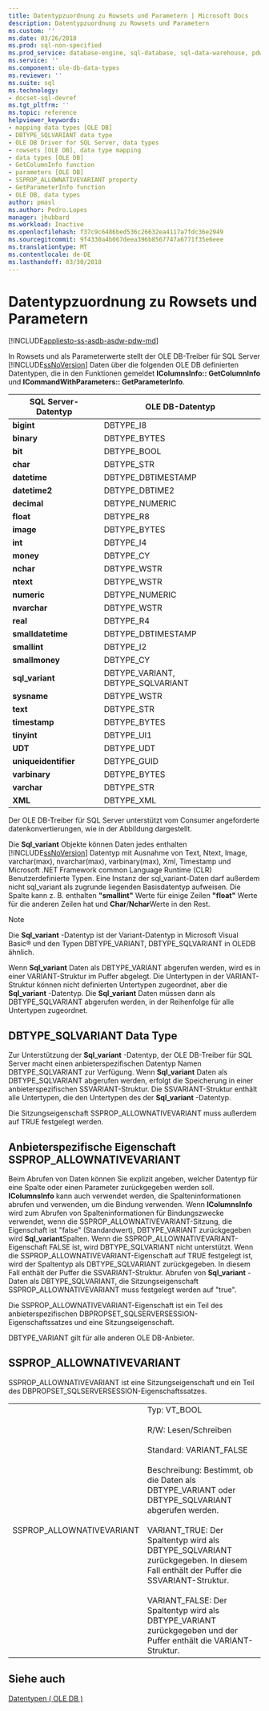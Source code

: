 ```yaml
---
title: Datentypzuordnung zu Rowsets und Parametern | Microsoft Docs
description: Datentypzuordnung zu Rowsets und Parametern
ms.custom: ''
ms.date: 03/26/2018
ms.prod: sql-non-specified
ms.prod_service: database-engine, sql-database, sql-data-warehouse, pdw
ms.service: ''
ms.component: ole-db-data-types
ms.reviewer: ''
ms.suite: sql
ms.technology:
- docset-sql-devref
ms.tgt_pltfrm: ''
ms.topic: reference
helpviewer_keywords:
- mapping data types [OLE DB]
- DBTYPE_SQLVARIANT data type
- OLE DB Driver for SQL Server, data types
- rowsets [OLE DB], data type mapping
- data types [OLE DB]
- GetColumnInfo function
- parameters [OLE DB]
- SSPROP_ALLOWNATIVEVARIANT property
- GetParameterInfo function
- OLE DB, data types
author: pmasl
ms.author: Pedro.Lopes
manager: jhubbard
ms.workload: Inactive
ms.openlocfilehash: f37c9c6486bed536c26632ea4117a7fdc36e2949
ms.sourcegitcommit: 9f4330a4b067deea396b8567747a6771f35e6eee
ms.translationtype: MT
ms.contentlocale: de-DE
ms.lasthandoff: 03/30/2018
---
```

# <a name="data-type-mapping-in-rowsets-and-parameters"></a>Datentypzuordnung zu Rowsets und Parametern
[!INCLUDE[appliesto-ss-asdb-asdw-pdw-md](../../../includes/appliesto-ss-asdb-asdw-pdw-md.md)]

  In Rowsets und als Parameterwerte stellt der OLE DB-Treiber für SQL Server [!INCLUDE[ssNoVersion](../../../includes/ssnoversion-md.md)] Daten über die folgenden OLE DB definierten Datentypen, die in den Funktionen gemeldet **IColumnsInfo:: GetColumnInfo** und  **ICommandWithParameters:: GetParameterInfo**.  
  
|SQL Server-Datentyp|OLE DB-Datentyp|  
|--------------------------|----------------------|  
|**bigint**|DBTYPE_I8|  
|**binary**|DBTYPE_BYTES|  
|**bit**|DBTYPE_BOOL|  
|**char**|DBTYPE_STR|  
|**datetime**|DBTYPE_DBTIMESTAMP|  
|**datetime2**|DBTYPE_DBTIME2|  
|**decimal**|DBTYPE_NUMERIC|  
|**float**|DBTYPE_R8|  
|**image**|DBTYPE_BYTES|  
|**int**|DBTYPE_I4|  
|**money**|DBTYPE_CY|  
|**nchar**|DBTYPE_WSTR|  
|**ntext**|DBTYPE_WSTR|  
|**numeric**|DBTYPE_NUMERIC|  
|**nvarchar**|DBTYPE_WSTR|  
|**real**|DBTYPE_R4|  
|**smalldatetime**|DBTYPE_DBTIMESTAMP|  
|**smallint**|DBTYPE_I2|  
|**smallmoney**|DBTYPE_CY|  
|**sql_variant**|DBTYPE_VARIANT, DBTYPE_SQLVARIANT|  
|**sysname**|DBTYPE_WSTR|  
|**text**|DBTYPE_STR|  
|**timestamp**|DBTYPE_BYTES|  
|**tinyint**|DBTYPE_UI1|  
|**UDT**|DBTYPE_UDT|  
|**uniqueidentifier**|DBTYPE_GUID|  
|**varbinary**|DBTYPE_BYTES|  
|**varchar**|DBTYPE_STR|  
|**XML**|DBTYPE_XML|  
  
 Der OLE DB-Treiber für SQL Server unterstützt vom Consumer angeforderte datenkonvertierungen, wie in der Abbildung dargestellt.  
  
 Die **Sql_variant** Objekte können Daten jedes enthalten [!INCLUDE[ssNoVersion](../../../includes/ssnoversion-md.md)] Datentyp mit Ausnahme von Text, Ntext, Image, varchar(max), nvarchar(max), varbinary(max), Xml, Timestamp und Microsoft .NET Framework common Language Runtime (CLR) Benutzerdefinierte Typen. Eine Instanz der sql_variant-Daten darf außerdem nicht sql_variant als zugrunde liegenden Basisdatentyp aufweisen. Die Spalte kann z. B. enthalten **"smallint"** Werte für einige Zeilen **"float"** Werte für die anderen Zeilen hat und **Char**/**Nchar**Werte in den Rest.  
  
> [!NOTE]  
>  Die **Sql_variant** -Datentyp ist der Variant-Datentyp in Microsoft Visual Basic® und den Typen DBTYPE_VARIANT, DBTYPE_SQLVARIANT in OLEDB ähnlich.  
  
 Wenn **Sql_variant** Daten als DBTYPE_VARIANT abgerufen werden, wird es in einer VARIANT-Struktur im Puffer abgelegt. Die Untertypen in der VARIANT-Struktur können nicht definierten Untertypen zugeordnet, aber die **Sql_variant** -Datentyp. Die **Sql_variant** Daten müssen dann als DBTYPE_SQLVARIANT abgerufen werden, in der Reihenfolge für alle Untertypen zugeordnet.  
  
## <a name="dbtypesqlvariant-data-type"></a>DBTYPE_SQLVARIANT Data Type  
 Zur Unterstützung der **Sql_variant** -Datentyp, der OLE DB-Treiber für SQL Server macht einen anbieterspezifischen Datentyp Namen DBTYPE_SQLVARIANT zur Verfügung. Wenn **Sql_variant** Daten als DBTYPE_SQLVARIANT abgerufen werden, erfolgt die Speicherung in einer anbieterspezifischen SSVARIANT-Struktur. Die SSVARIANT-Struktur enthält alle Untertypen, die den Untertypen des der **Sql_variant** -Datentyp.  
  
 Die Sitzungseigenschaft SSPROP_ALLOWNATIVEVARIANT muss außerdem auf TRUE festgelegt werden.  
  
## <a name="provider-specific-property-sspropallownativevariant"></a>Anbieterspezifische Eigenschaft SSPROP_ALLOWNATIVEVARIANT  
 Beim Abrufen von Daten können Sie explizit angeben, welcher Datentyp für eine Spalte oder einen Parameter zurückgegeben werden soll. **IColumnsInfo** kann auch verwendet werden, die Spalteninformationen abrufen und verwenden, um die Bindung verwenden. Wenn **IColumnsInfo** wird zum Abrufen von Spalteninformationen für Bindungszwecke verwendet, wenn die SSPROP_ALLOWNATIVEVARIANT-Sitzung, die Eigenschaft ist "false" (Standardwert), DBTYPE_VARIANT zurückgegeben wird **Sql_variant**Spalten. Wenn die SSPROP_ALLOWNATIVEVARIANT-Eigenschaft FALSE ist, wird DBTYPE_SQLVARIANT nicht unterstützt. Wenn die SSPROP_ALLOWNATIVEVARIANT-Eigenschaft auf TRUE festgelegt ist, wird der Spaltentyp als DBTYPE_SQLVARIANT zurückgegeben. In diesem Fall enthält der Puffer die SSVARIANT-Struktur. Abrufen von **Sql_variant** -Daten als DBTYPE_SQLVARIANT, die Sitzungseigenschaft SSPROP_ALLOWNATIVEVARIANT muss festgelegt werden auf "true".  
  
 Die SSPROP_ALLOWNATIVEVARIANT-Eigenschaft ist ein Teil des anbieterspezifischen DBPROPSET_SQLSERVERSESSION-Eigenschaftssatzes und eine Sitzungseigenschaft.  
  
 DBTYPE_VARIANT gilt für alle anderen OLE DB-Anbieter.  
  
## <a name="sspropallownativevariant"></a>SSPROP_ALLOWNATIVEVARIANT  
 SSPROP_ALLOWNATIVEVARIANT ist eine Sitzungseigenschaft und ein Teil des DBPROPSET_SQLSERVERSESSION-Eigenschaftssatzes.  
  
|||  
|-|-|  
|SSPROP_ALLOWNATIVEVARIANT|Typ: VT_BOOL<br /><br /> R/W: Lesen/Schreiben<br /><br /> Standard: VARIANT_FALSE<br /><br /> Beschreibung: Bestimmt, ob die Daten als DBTYPE_VARIANT oder DBTYPE_SQLVARIANT abgerufen werden.<br /><br /> VARIANT_TRUE: Der Spaltentyp wird als DBTYPE_SQLVARIANT zurückgegeben. In diesem Fall enthält der Puffer die SSVARIANT-Struktur.<br /><br /> VARIANT_FALSE: Der Spaltentyp wird als DBTYPE_VARIANT zurückgegeben und der Puffer enthält die VARIANT-Struktur.|  
  
## <a name="see-also"></a>Siehe auch  
 [Datentypen &#40; OLE DB &#41;](../../oledb/ole-db-data-types/data-types-ole-db.md)  
  
  
